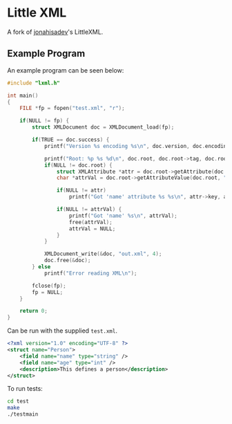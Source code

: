 # Little XML

A fork of [jonahisadev](https://github.com/jonahisadev/littlexml)'s LittleXML.

## Example Program

An example program can be seen below:

```c
#include "lxml.h"

int main()
{
    FILE *fp = fopen("test.xml", "r");

    if(NULL != fp) {
        struct XMLDocument doc = XMLDocument_load(fp);

        if(TRUE == doc.success) {
            printf("Version %s encoding %s\n", doc.version, doc.encoding);

            printf("Root: %p %s %d\n", doc.root, doc.root->tag, doc.root->children.size);
            if(NULL != doc.root) {
                struct XMLAttribute *attr = doc.root->getAttribute(doc.root, "name");
                char *attrVal = doc.root->getAttributeValue(doc.root, "name");

                if(NULL != attr)
                    printf("Got 'name' attribute %s %s\n", attr->key, attr->value);

                if(NULL != attrVal) {
                    printf("Got 'name' %s\n", attrVal);
                    free(attrVal);
                    attrVal = NULL;
                }
            }

            XMLDocument_write(&doc, "out.xml", 4);
            doc.free(&doc);
        } else
            printf("Error reading XML\n");

        fclose(fp);
        fp = NULL;
    }

    return 0;
}
```

Can be run with the supplied `test.xml`.

```xml
<?xml version="1.0" encoding="UTF-8" ?>
<struct name="Person">
    <field name="name" type="string" />
    <field name="age" type="int" />
    <description>This defines a person</description>
</struct>
```

To run tests:

```bash
cd test
make
./testmain
```

